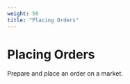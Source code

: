 ```yaml
---
weight: 50 
title: "Placing Orders"
---
```


# Placing Orders

Prepare and place an order on a market.